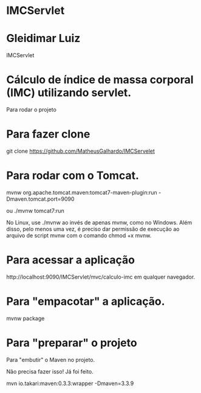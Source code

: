 # IMCServlet
# Gleidimar Luiz

 IMCServlet

# Cálculo de índice de massa corporal (IMC) utilizando servlet.

Para rodar o projeto

<h1> Para fazer clone </h1> 

git clone https://github.com/MatheusGalhardo/IMCServelet

<h1> Para rodar com o Tomcat. </h1>

mvnw org.apache.tomcat.maven:tomcat7-maven-plugin:run -Dmaven.tomcat.port=9090

ou ./mvnw tomcat7:run

 No Linux, use ./mvnw ao invés de apenas mvnw, como no Windows. Além disso, pelo menos uma vez, é preciso dar permissão de execução ao arquivo de script mvnw com o comando chmod +x mvnw.

# Para acessar a aplicação

http://localhost:9090/IMCServlet/mvc/calculo-imc em qualquer navegador.

# Para "empacotar" a aplicação.

mvnw package

# Para "preparar" o projeto

Para "embutir" o Maven no projeto.

Não precisa fazer isso! Já foi feito.

mvn io.takari:maven:0.3.3:wrapper -Dmaven=3.3.9
